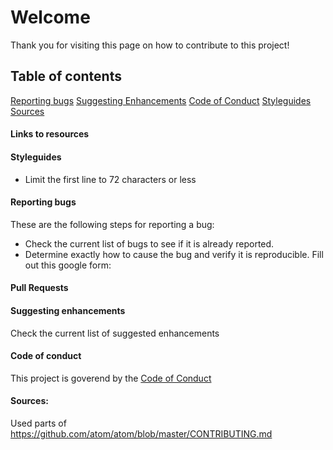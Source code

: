# Welcome

Thank you for visiting this page on how to contribute to this project!

## Table of contents
[Reporting bugs](#reporting-bugs)
[Suggesting Enhancements](#suggesting-enhancements)
[Code of Conduct](#code-of-conduct)
[Styleguides](#styleguides)
[Sources](#sources)

#### Links to resources

#### Styleguides
- Limit the first line to 72 characters or less

#### Reporting bugs
These are the following steps for reporting a bug:
- Check the current list of bugs to see if it is already reported.
- Determine exactly how to cause the bug and verify it is reproducible.
Fill out this google form: 

#### Pull Requests

#### Suggesting enhancements
Check the current list of suggested enhancements

#### Code of conduct
 This project is goverend by the [Code of Conduct](CODE_OF_CONDUCT.md)

#### Sources:
Used parts of https://github.com/atom/atom/blob/master/CONTRIBUTING.md
